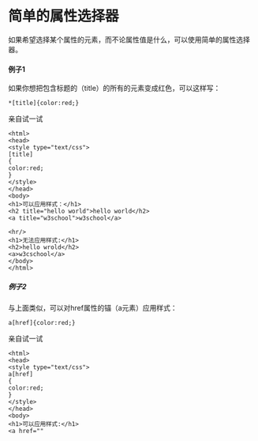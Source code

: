 # 简单的属性选择器
如果希望选择某个属性的元素，而不论属性值是什么，可以使用简单的属性选择器。
#### 例子1
如果你想把包含标题的（title）的所有的元素变成红色，可以这样写：
```
*[title]{color:red;}
```
亲自试一试
```
<html>
<head>
<style type="text/css">
[title]
{
color:red;
}
</style>
</head>
<body>
<h1>可以应用样式：</h1>
<h2 title="hello world">hello world</h2>
<a title="w3school">w3school</a>

<hr/>
<h1>无法应用样式:</h1>
<h2>hello wrold</h2>
<a>w3cschool</a>
</body>
</html>
```
##### 例子2
与上面类似，可以对href属性的锚（a元素）应用样式：
```
a[href]{color:red;}
```
亲自试一试
```
<html>
<head>
<style type="text/css">
a[href]
{
color:red;
}
</style>
</head>
<body>
<h1>可以应用样式:</h1>
<a href=""
```
